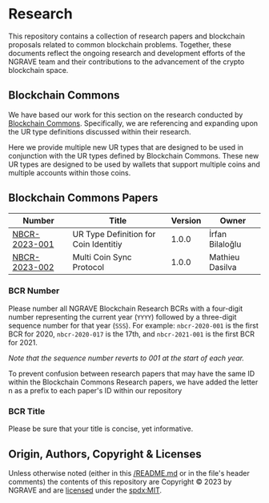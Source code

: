 # Research
This repository contains a collection of research papers and blockchain proposals related to common blockchain problems.
Together, these documents reflect the ongoing research and development efforts of the NGRAVE team and their contributions to the advancement of the crypto blockchain space.

## Blockchain Commons

We have based our work for this section on the research conducted by [Blockchain Commons](https://github.com/BlockchainCommons/Research). Specifically, we are referencing and expanding upon the UR type definitions discussed within their research.

Here we provide multiple new UR types that are designed to be used in conjunction with the UR types defined by Blockchain Commons. These new UR types are designed to be used by wallets that support multiple coins and multiple accounts within those coins.

## Blockchain Commons Papers

| Number                    | Title         | Version | Owner                                                  |
|---------------------------|---------------|---------|----------------------------------------------|
| [NBCR-2023-001](papers/nbcr-2023-001-coin-identity.md) | UR Type Definition for Coin Identitiy | 1.0.0 | İrfan Bilaloğlu |
| [NBCR-2023-002](papers/nbcr-2023-002-multi-layer-sync.md) | Multi Coin Sync Protocol | 1.0.0 | Mathieu Dasilva |



### BCR Number

Please number all NGRAVE Blockchain Research BCRs with a four-digit number representing the current year (`YYYY`) followed by a three-digit sequence number for that year (`SSS`). For example: `nbcr-2020-001` is the first BCR for 2020, `nbcr-2020-017` is the 17th, and `nbcr-2021-001` is the first BCR for 2021.

_Note that the sequence number reverts to 001 at the start of each year._

To prevent confusion between research papers that may have the same ID within the Blockchain Commons Research papers, we have added the letter n as a prefix to each paper's ID within our repository
### BCR Title

Please be sure that your title is concise, yet informative.

## Origin, Authors, Copyright & Licenses

Unless otherwise noted (either in this [/README.md](./README.md) or in the file's header comments) the contents of this repository are Copyright © 2023 by NGRAVE and are [licensed](./LICENSE) under the [spdx:MIT](https://spdx.org/licenses/MIT.html).

